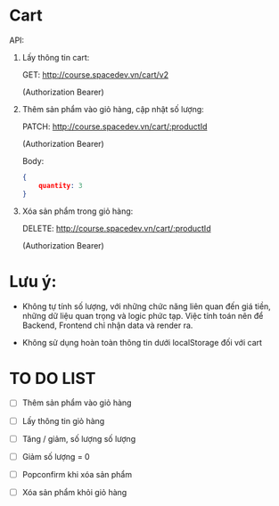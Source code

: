 # Cart

API:

1. Lấy thông tin cart:

    GET: http://course.spacedev.vn/cart/v2

    (Authorization Bearer)

2. Thêm sản phẩm vào giỏ hàng, cập nhật số lượng:

    PATCH: http://course.spacedev.vn/cart/:productId

    (Authorization Bearer)

    Body:
    ```json
    {
        quantity: 3
    }
    ```

3. Xóa sản phẩm trong giỏ hàng:

    DELETE: http://course.spacedev.vn/cart/:productId

    (Authorization Bearer)


# Lưu ý:

- Không tự tính số lượng, với những chức năng liên quan đến giá tiền, những dữ liệu quan trọng và logic phức tạp. Việc tính toán nên để Backend, Frontend chỉ nhận data và render ra.

- Không sử dụng hoàn toàn thông tin dưới localStorage đối với cart

# TO DO LIST

- [ ] Thêm sản phẩm vào giỏ hàng

- [ ] Lấy thông tin giỏ hàng

- [ ] Tăng / giảm, số lượng số lượng

- [ ] Giảm số lượng = 0

- [ ] Popconfirm khi xóa sản phẩm 

- [ ] Xóa sản phẩm khỏi giỏ hàng


